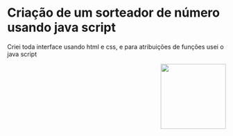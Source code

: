 <h1>Criação de um sorteador de número usando java script</h1>
<p>Criei toda interface usando html e css, e para atribuições de funções usei o java script</p>


  <div>
<img align="right" height="150" src="https://i.gifer.com/XOsX.gif](https://cdn.jsdelivr.net/gh/devicons/devicon/icons/python/python-original.svg" />
  </div>

